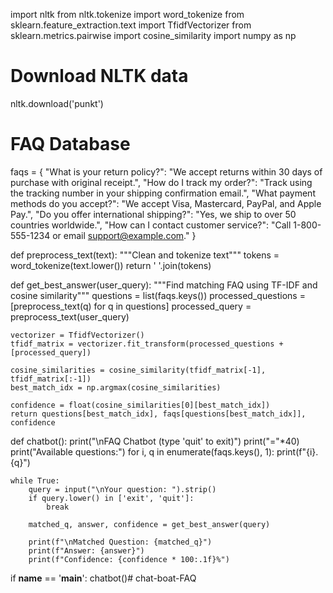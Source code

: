 import nltk
from nltk.tokenize import word_tokenize
from sklearn.feature_extraction.text import TfidfVectorizer
from sklearn.metrics.pairwise import cosine_similarity
import numpy as np

# Download NLTK data
nltk.download('punkt')

# FAQ Database
faqs = {
    "What is your return policy?": 
        "We accept returns within 30 days of purchase with original receipt.",
    "How do I track my order?": 
        "Track using the tracking number in your shipping confirmation email.",
    "What payment methods do you accept?": 
        "We accept Visa, Mastercard, PayPal, and Apple Pay.",
    "Do you offer international shipping?": 
        "Yes, we ship to over 50 countries worldwide.",
    "How can I contact customer service?": 
        "Call 1-800-555-1234 or email support@example.com."
}

def preprocess_text(text):
    """Clean and tokenize text"""
    tokens = word_tokenize(text.lower())
    return ' '.join(tokens)

def get_best_answer(user_query):
    """Find matching FAQ using TF-IDF and cosine similarity"""
    questions = list(faqs.keys())
    processed_questions = [preprocess_text(q) for q in questions]
    processed_query = preprocess_text(user_query)
    
    vectorizer = TfidfVectorizer()
    tfidf_matrix = vectorizer.fit_transform(processed_questions + [processed_query])
    
    cosine_similarities = cosine_similarity(tfidf_matrix[-1], tfidf_matrix[:-1])
    best_match_idx = np.argmax(cosine_similarities)
    
    confidence = float(cosine_similarities[0][best_match_idx])
    return questions[best_match_idx], faqs[questions[best_match_idx]], confidence

def chatbot():
    print("\nFAQ Chatbot (type 'quit' to exit)")
    print("="*40)
    print("Available questions:")
    for i, q in enumerate(faqs.keys(), 1):
        print(f"{i}. {q}")
    
    while True:
        query = input("\nYour question: ").strip()
        if query.lower() in ['exit', 'quit']:
            break
            
        matched_q, answer, confidence = get_best_answer(query)
        
        print(f"\nMatched Question: {matched_q}")
        print(f"Answer: {answer}")
        print(f"Confidence: {confidence * 100:.1f}%")

if __name__ == '__main__':
    chatbot()# chat-boat-FAQ
